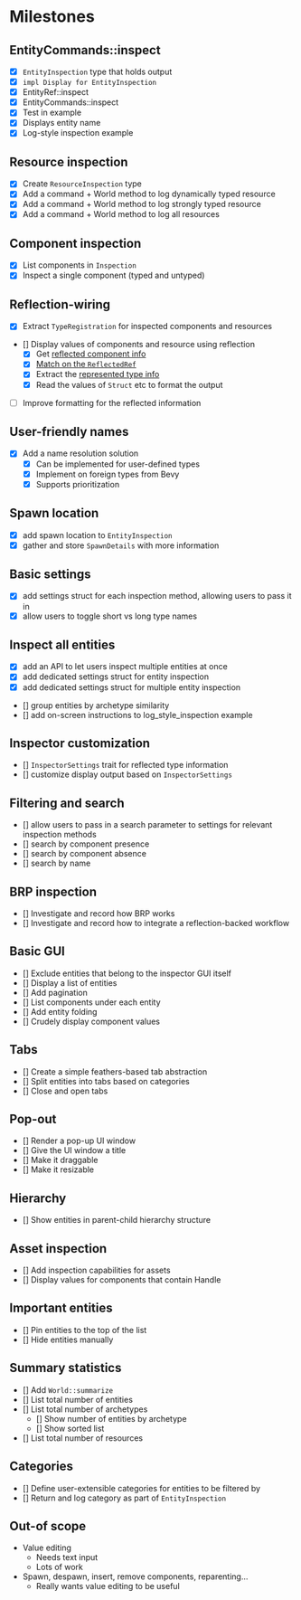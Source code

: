 # Milestones

## EntityCommands::inspect

- [x] `EntityInspection` type that holds output
- [x] `impl Display for EntityInspection`
- [x] EntityRef::inspect
- [x] EntityCommands::inspect
- [x] Test in example
- [x] Displays entity name
- [x] Log-style inspection example

## Resource inspection

- [x] Create `ResourceInspection` type
- [x] Add a command + World method to log dynamically typed resource
- [x] Add a command + World method to log strongly typed resource
- [x] Add a command + World method to log all resources

## Component inspection

- [x] List components in `Inspection`
- [x] Inspect a single component (typed and untyped)

## Reflection-wiring

- [x] Extract `TypeRegistration` for inspected components and resources
- [] Display values of components and resource using reflection
  - [x] Get [reflected component info](https://github.com/jakobhellermann/bevy-inspector-egui/blob/93fe429ba0570405094370f31d0530c1a8f0e28d/crates/bevy-inspector-egui/src/restricted_world_view.rs#L375)
  - [x] [Match on the `ReflectedRef`](https://github.com/jakobhellermann/bevy-inspector-egui/blob/93fe429ba0570405094370f31d0530c1a8f0e28d/crates/bevy-inspector-egui/src/reflect_inspector/mod.rs#L318-L319)
  - [x] Extract the [represented type info](https://github.com/jakobhellermann/bevy-inspector-egui/blob/93fe429ba0570405094370f31d0530c1a8f0e28d/crates/bevy-inspector-egui/src/reflect_inspector/mod.rs#L544)
  - [x] Read the values of `Struct` etc to format the output
- [ ] Improve formatting for the reflected information

## User-friendly names

- [x] Add a name resolution solution
  - [x] Can be implemented for user-defined types
  - [x] Implement on foreign types from Bevy
  - [x] Supports prioritization

## Spawn location

- [x] add spawn location to `EntityInspection`
- [x] gather and store `SpawnDetails` with more information

## Basic settings

- [x] add settings struct for each inspection method, allowing users to pass it in
- [x] allow users to toggle short vs long type names

## Inspect all entities

- [x] add an API to let users inspect multiple entities at once
- [x] add dedicated settings struct for entity inspection
- [x] add dedicated settings struct for multiple entity inspection
- [] group entities by archetype similarity
- [] add on-screen instructions to log_style_inspection example

## Inspector customization

- [] `InspectorSettings` trait for reflected type information
- [] customize display output based on `InspectorSettings`

## Filtering and search

- [] allow users to pass in a search parameter to settings for relevant inspection methods
- [] search by component presence
- [] search by component absence
- [] search by name

## BRP inspection

- [] Investigate and record how BRP works
- [] Investigate and record how to integrate a reflection-backed workflow

## Basic GUI

- [] Exclude entities that belong to the inspector GUI itself
- [] Display a list of entities
- [] Add pagination
- [] List components under each entity
- [] Add entity folding
- [] Crudely display component values

## Tabs

- [] Create a simple feathers-based tab abstraction
- [] Split entities into tabs based on categories
- [] Close and open tabs

## Pop-out

- [] Render a pop-up UI window
- [] Give the UI window a title
- [] Make it draggable
- [] Make it resizable

## Hierarchy

- [] Show entities in parent-child hierarchy structure

## Asset inspection

- [] Add inspection capabilities for assets
- [] Display values for components that contain Handle

## Important entities

- [] Pin entities to the top of the list
- [] Hide entities manually

## Summary statistics

- [] Add `World::summarize`
- [] List total number of entities
- [] List total number of archetypes
  - [] Show number of entities by archetype
  - [] Show sorted list
- [] List total number of resources

## Categories

- [] Define user-extensible categories for entities to be filtered by
- [] Return and log category as part of `EntityInspection`

## Out-of scope

- Value editing
  - Needs text input
  - Lots of work
- Spawn, despawn, insert, remove components, reparenting...
  - Really wants value editing to be useful


